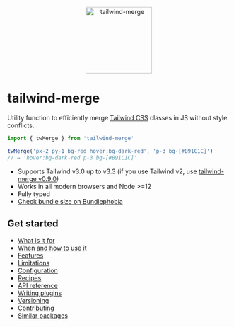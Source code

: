 <div align="center">
    <br />
    <a href="https://github.com/dcastil/tailwind-merge">
        <img src="../assets/logo.svg" alt="tailwind-merge" height="150px" />
    </a>
</div>

# tailwind-merge

Utility function to efficiently merge [Tailwind CSS](https://tailwindcss.com) classes in JS without style conflicts.

```ts
import { twMerge } from 'tailwind-merge'

twMerge('px-2 py-1 bg-red hover:bg-dark-red', 'p-3 bg-[#B91C1C]')
// → 'hover:bg-dark-red p-3 bg-[#B91C1C]'
```

-   Supports Tailwind v3.0 up to v3.3 (if you use Tailwind v2, use [tailwind-merge v0.9.0](https://github.com/dcastil/tailwind-merge/tree/v0.9.0))
-   Works in all modern browsers and Node >=12
-   Fully typed
-   [Check bundle size on Bundlephobia](https://bundlephobia.com/package/tailwind-merge)

## Get started

-   [What is it for](./what-is-it-for.md)
-   [When and how to use it](./when-and-how-to-use-it.md)
-   [Features](./features.md)
-   [Limitations](./limitations.md)
-   [Configuration](./configuration.md)
-   [Recipes](./recipes.md)
-   [API reference](./api-reference.md)
-   [Writing plugins](./writing-plugins.md)
-   [Versioning](./versioning.md)
-   [Contributing](./contributing.md)
-   [Similar packages](./similar-packages.md)

